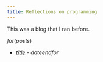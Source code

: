 ```yaml
---
title: Reflections on programming
---
```


This was a blog that I ran before.

$for(posts)$
* [$title$]($url$) - $date$$endfor$
